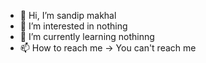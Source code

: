 - 👋 Hi, I’m sandip makhal
- 👀 I’m interested in nothing
- 🌱 I’m currently learning nothinng
- 📫 How to reach me -> You can't reach me

<!---
makhal-sandip/makhal-sandip is a ✨ special ✨ repository because its `README.md` (this file) appears on your GitHub profile.
You can click the Preview link to take a look at your changes.
--->
